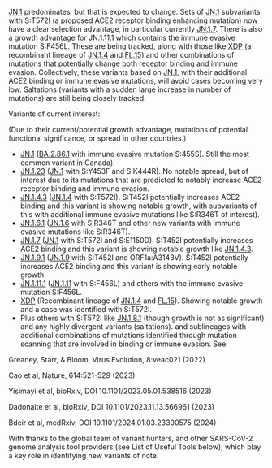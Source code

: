 

<u id='JN_1'>JN.1</u> predominates, but that is expected to change. Sets of <u id='JN_1'>JN.1</u> subvariants with S:T572I (a proposed ACE2 receptor binding enhancing mutation) now have a clear selection advantage, in particular currently <u id='JN_1_7'>JN.1.7</u>. There is also a growth advantage for <u id='JN_1_11_1'>JN.1.11.1</u> which contains the immune evasive mutation S:F456L. These are being tracked, along with those like <u id='XDP'>XDP</u> (a recombinant lineage of <u id='JN_1_4'>JN.1.4</u> and <u id='FL_15'>FL.15</u>) and other combinations of mutations that potentially change both receptor binding and immune evasion. Collectively, these variants based on <u id='JN_1'>JN.1</u>, with their additional ACE2 binding or immune evasive mutations, will avoid cases becoming very low. Saltations (variants with a sudden large increase in number of mutations) are still being closely tracked.



Variants of current interest:

(Due to their current/potential growth advantage, mutations of potential functional significance, or spread in other countries.)

* <u id='JN_1'>JN.1</u> (<u id='BA_2_86_1'>BA.2.86.1</u> with immune evasive mutation S:455S). Still the most common variant in Canada).
* <u id='JN_1_23'>JN.1.23</u> (<u id='JN_1'>JN.1</u> with S:Y453F and S:K444R). No notable spread, but of interest due to its mutations that are predicted to notably increase ACE2 receptor binding and immune evasion.
* <u id='JN_1_4_3'>JN.1.4.3</u> (<u id='JN_1_4'>JN.1.4</u> with S:T572I). S:T452I potentially increases ACE2 binding and this variant is showing notable growth, with subvariants of this with additional immune evasive mutations like S:R346T of interest).
* <u id='JN_1_6_1'>JN.1.6.1</u> (<u id='JN_1_6'>JN.1.6</u> with S:R346T and other new variants with immune evasive mutations like S:R346T).
* <u id='JN_1_7'>JN.1.7</u> (<u id='JN_1'>JN.1</u> with S:T572I and S:E1150D). S:T452I potentially increases ACE2 binding and this variant is showing notable growth like <u id='JN_1_4_3'>JN.1.4.3</u>.
* <u id='JN_1_9_1'>JN.1.9.1</u> (<u id='JN_1_9'>JN.1.9</u> with S:T452I and ORF1a:A3143V). S:T452I potentially increases ACE2 binding and this variant is showing early notable growth.
* <u id='JN_1_11_1'>JN.1.11.1</u> (<u id='JN_1_11'>JN.1.11</u> with S:F456L) and others with the immune evasive mutation S:F456L.
* <u id='XDP'>XDP</u> (Recombinant lineage of <u id='JN_1_4'>JN.1.4</u> and <u id='FL_15'>FL.15</u>). Showing notable growth and a case was identified with S:T572I.
* Plus others with S:T572I like <u id='JN_1_8_1'>JN.1.8.1</u> (though growth is not as significant) and any highly divergent variants (saltations). and sublineages with additional combinations of mutations identified through mutation scanning that are involved in binding or immune evasion. See:

Greaney, Starr, &amp; Bloom, Virus Evolution, 8:veac021 (2022)

Cao et al, Nature, 614:521-529 (2023)

Yisimayi et al, bioRxiv, DOI 10.1101/2023.05.01.538516 (2023)

Dadonaite et al, bioRxiv, DOI 10.1101/2023.11.13.566961 (2023)

Bdeir et al, medRxiv, DOI 10.1101/2024.01.03.23300575 (2024)



With thanks to the global team of variant hunters, and other SARS-CoV-2 genome analysis tool providers (see List of Useful Tools below), which play a key role in identifying new variants of note.


<!-- edited -->